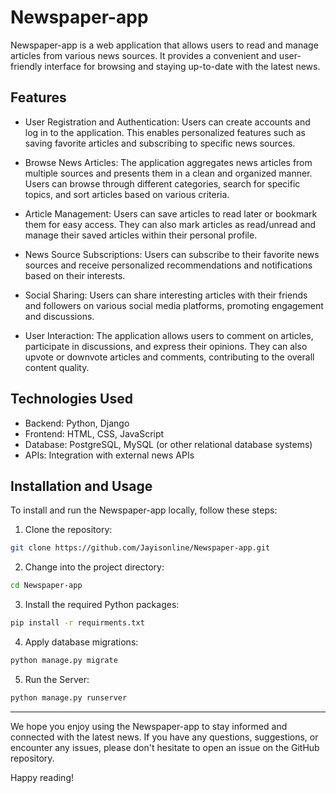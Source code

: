 # Newspaper-app

Newspaper-app is a web application that allows users to read and manage articles from various news sources. It provides a convenient and user-friendly interface for browsing and staying up-to-date with the latest news.

## Features

- User Registration and Authentication: Users can create accounts and log in to the application. This enables personalized features such as saving favorite articles and subscribing to specific news sources.

- Browse News Articles: The application aggregates news articles from multiple sources and presents them in a clean and organized manner. Users can browse through different categories, search for specific topics, and sort articles based on various criteria.

- Article Management: Users can save articles to read later or bookmark them for easy access. They can also mark articles as read/unread and manage their saved articles within their personal profile.

- News Source Subscriptions: Users can subscribe to their favorite news sources and receive personalized recommendations and notifications based on their interests.

- Social Sharing: Users can share interesting articles with their friends and followers on various social media platforms, promoting engagement and discussions.

- User Interaction: The application allows users to comment on articles, participate in discussions, and express their opinions. They can also upvote or downvote articles and comments, contributing to the overall content quality.


## Technologies Used

- Backend: Python, Django
- Frontend: HTML, CSS, JavaScript
- Database: PostgreSQL, MySQL (or other relational database systems)
- APIs: Integration with external news APIs

## Installation and Usage

To install and run the Newspaper-app locally, follow these steps:

1. Clone the repository:
```bash
git clone https://github.com/Jayisonline/Newspaper-app.git
```
2. Change into the project directory:
```bash
cd Newspaper-app
```
3. Install the required Python packages:
```bash
pip install -r requirments.txt
```
4. Apply database migrations:
```bash
python manage.py migrate
```
5. Run the Server:
```bash
python manage.py runserver
```

---

We hope you enjoy using the Newspaper-app to stay informed and connected with the latest news. If you have any questions, suggestions, or encounter any issues, please don't hesitate to open an issue on the GitHub repository.

Happy reading!
